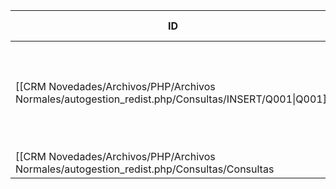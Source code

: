 | ID                                                                                                  | Tipo   | Archivo Origen            | Modulo Funcional                  | Base de Datos    | Tablas Afectadas | Joins | Objetivo                                                                | Impacto   | Observacion |
| --------------------------------------------------------------------------------------------------- | ------ | ------------------------- | --------------------------------- | ---------------- | ---------------- | ----- | ----------------------------------------------------------------------- | --------- | ----------- |
| [[CRM Novedades/Archivos/PHP/Archivos Normales/autogestion_redist.php/Consultas/INSERT/Q001\|Q001]] | INSERT | asignador_operaciones.php | Autogestión / Generación nueva OP | gyssrl_novedades | sw_operaciones   | -     | Insertar una nueva operación de autogestión asignada a vendedor externo | Escritura |             |
|                                                                                                     |        |                           |                                   |                  |                  |       |                                                                         |           |             |
[[CRM Novedades/Archivos/PHP/Archivos Normales/autogestion_redist.php/Consultas/Consultas|Consultas]]